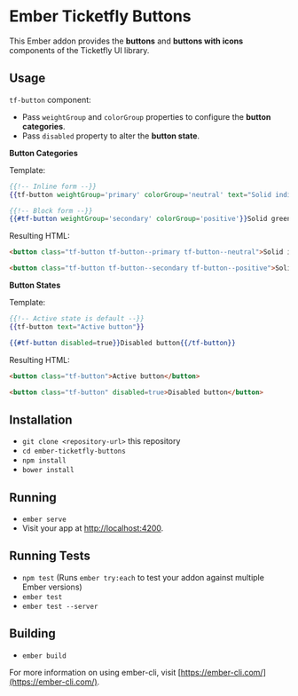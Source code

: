 # Ember Ticketfly Buttons

This Ember addon provides the **buttons** and **buttons with icons** components of the Ticketfly UI library.

## Usage

`tf-button` component:
* Pass `weightGroup` and `colorGroup` properties to configure the **button categories**.
* Pass `disabled` property to alter the **button state**.

**Button Categories**

Template:
```hbs
{{!-- Inline form --}}
{{tf-button weightGroup='primary' colorGroup='neutral' text="Solid indigo button"}}

{{!-- Block form --}}
{{#tf-button weightGroup='secondary' colorGroup='positive'}}Solid green button{{/tf-button}}
```

Resulting HTML:
```html
<button class="tf-button tf-button--primary tf-button--neutral">Solid indigo button</button>

<button class="tf-button tf-button--secondary tf-button--positive">Solid green button</button>
```

**Button States**

Template:

```hbs
{{!-- Active state is default --}}
{{tf-button text="Active button"}} 

{{#tf-button disabled=true}}Disabled button{{/tf-button}}
```

Resulting HTML:

```html
<button class="tf-button">Active button</button> 

<button class="tf-button" disabled=true>Disabled button</button>
```

## Installation

* `git clone <repository-url>` this repository
* `cd ember-ticketfly-buttons`
* `npm install`
* `bower install`

## Running

* `ember serve`
* Visit your app at [http://localhost:4200](http://localhost:4200).

## Running Tests

* `npm test` (Runs `ember try:each` to test your addon against multiple Ember versions)
* `ember test`
* `ember test --server`

## Building

* `ember build`

For more information on using ember-cli, visit [https://ember-cli.com/](https://ember-cli.com/).
